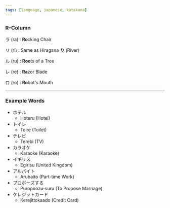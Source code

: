 ```yaml
---
tags: [language, japanese, katakana]
---
```


### R-Column

ラ (ra) : **Ro**cking Chair

リ (ri) : Same as Hiragana **り** (River)

ル (ru) : **Roo**ts of a Tree

レ (re) : **Ra**zor Blade

ロ (ro) : **Ro**bot's Mouth

---

### Example Words

* ホテル
	* Hoteru (Hotel)
* トイレ
	* Toire (Toilet)
* テレビ
	* Terebi (TV)
* カラオケ
	* Karaoke (Karaoke)
* イギリス
	* Egirisu (United Kingdom)
* アルバイト
	* Arubaito (Part-time Work)
* プロポーズする
	* Puropoozu-suru (To Propose Marriage)
* ケレジットカード
	* Kerejittokaado (Credit Card)
